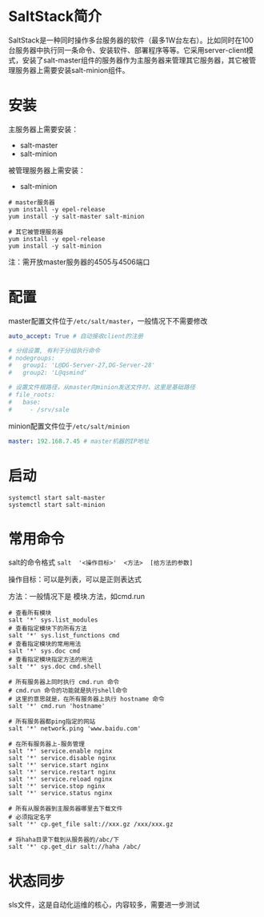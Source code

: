 # SaltStack简介

SaltStack是一种同时操作多台服务器的软件（最多1W台左右）。比如同时在100台服务器中执行同一条命令、安装软件、部署程序等等。它采用server-client模式，安装了salt-master组件的服务器作为主服务器来管理其它服务器，其它被管理服务器上需要安装salt-minion组件。

# 安装

主服务器上需要安装：

- salt-master
- salt-minion

被管理服务器上需安装：

- salt-minion

```shell
# master服务器
yum install -y epel-release
yum install -y salt-master salt-minion

# 其它被管理服务器
yum install -y epel-release
yum install -y salt-minion
```

注：需开放master服务器的4505与4506端口

# 配置

master配置文件位于`/etc/salt/master`，一般情况下不需要修改

```yaml
auto_accept: True # 自动接收client的注册

# 分组设置, 有利于分组执行命令
# nodegroups:
#   group1: 'L@DG-Server-27,DG-Server-28'
#   group2: 'L@qsmind'

# 设置文件根路径，从master向minion发送文件时，这里是基础路径
# file_roots:
#   base:
#     - /srv/sale
```

minion配置文件位于`/etc/salt/minion`

```yaml
master: 192.168.7.45 # master机器的IP地址
```

# 启动

```shell
systemctl start salt-master
systemctl start salt-minion
```

# 常用命令

salt的命令格式 `salt  '<操作目标>'  <方法>  [给方法的参数]`

操作目标：可以是列表，可以是正则表达式

方法：一般情况下是 模块.方法，如cmd.run

```shell
# 查看所有模块
salt '*' sys.list_modules
# 查看指定模块下的所有方法
salt '*' sys.list_functions cmd
# 查看指定模块的常用用法
salt '*' sys.doc cmd
# 查看指定模块指定方法的用法
salt '*' sys.doc cmd.shell

# 所有服务器上同时执行 cmd.run 命令
# cmd.run 命令的功能就是执行shell命令
# 这里的意思就是，在所有服务器上执行 hostname 命令
salt '*' cmd.run 'hostname'

# 所有服务器都ping指定的网站
salt '*' network.ping 'www.baidu.com'

# 在所有服务器上-服务管理
salt '*' service.enable nginx
salt '*' service.disable nginx
salt '*' service.start nginx
salt '*' service.restart nginx
salt '*' service.reload nginx
salt '*' service.stop nginx
salt '*' service.status nginx

# 所有从服务器到主服务器哪里去下载文件
# 必须指定名字
salt '*' cp.get_file salt://xxx.gz /xxx/xxx.gz

# 将haha目录下载到从服务器的/abc/下
salt '*' cp.get_dir salt://haha /abc/
```

# 状态同步

sls文件，这是自动化运维的核心，内容较多，需要进一步测试